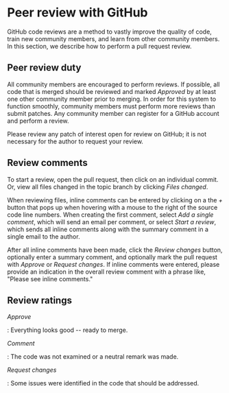 # Peer review with GitHub

GitHub code reviews are a method to vastly improve the quality of code, train
new community members, and learn from other community members.  In this
section, we describe how to perform a pull request review.

## Peer review duty

All community members are encouraged to perform reviews.  If possible, all code
that is merged should be reviewed and marked *Approved* by at least one other
community member prior to merging.  In order for this system to function
smoothly, community members must perform more reviews than submit patches.
Any community member can register for a GitHub account and perform a review.

Please review any patch of interest open for review on GitHub; it is not
necessary for the author to request your review.

## Review comments

To start a review, open the pull request, then click on an individual commit.
Or, view all files changed in the topic branch by clicking *Files changed*.

When reviewing files, inline comments can be entered by clicking on a the *+*
button that pops up when hovering with a mouse to the right of the source code
line numbers. When creating the first comment, select *Add a single comment*,
which will send an email per comment, or select *Start a review*, which sends
all inline comments along with the summary comment in a single email to the
author.

After all inline comments have been made, click the *Review changes* button,
optionally enter a summary comment, and optionally mark the pull request with
*Approve* or *Request changes*. If inline comments were entered, please
provide an indication in the overall review comment with a phrase like, "Please see
inline comments."

## Review ratings

*Approve*

: Everything looks good -- ready to merge.

*Comment*

: The code was not examined or a neutral remark was made.

*Request changes*

: Some issues were identified in the code that should be addressed.
